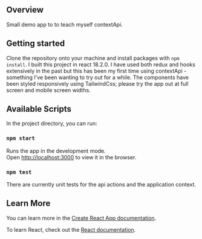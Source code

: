 ## Overview

Small demo app to to teach myself contextApi. 

## Getting started

Clone the repository onto your machine and install packages with `npm install`.
I built this project in react 18.2.0. I have used both redux and hooks extensively in the past but this has been my first time using contextApi - something I've been wanting to try out for a while.
The components have been styled responsively using TailwindCss; please try the app out at full screen and mobile screen widths.

## Available Scripts

In the project directory, you can run:

### `npm start`

Runs the app in the development mode.\
Open [http://localhost:3000](http://localhost:3000) to view it in the browser.

### `npm test`

There are currently unit tests for the api actions and the application context.

## Learn More

You can learn more in the [Create React App documentation](https://facebook.github.io/create-react-app/docs/getting-started).

To learn React, check out the [React documentation](https://reactjs.org/).
